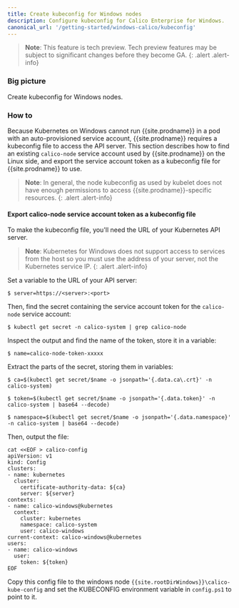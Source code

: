 ```yaml
---
title: Create kubeconfig for Windows nodes
description: Configure kubeconfig for Calico Enterprise for Windows.
canonical_url: '/getting-started/windows-calico/kubeconfig'
---
```


>**Note**: This feature is tech preview. Tech preview features may be subject to significant changes before they become GA.
{: .alert .alert-info}

### Big picture

Create kubeconfig for Windows nodes.

### How to

Because Kubernetes on Windows cannot run {{site.prodname}} in a pod with an auto-provisioned service account, {{site.prodname}} requires a kubeconfig file to access the API server. This section describes how to find an existing `calico-node` service account used by {{site.prodname}} on the Linux side, and export the service account token as a kubeconfig file for {{site.prodname}} to use.

>**Note**: In general, the node kubeconfig as used by kubelet does not have enough permissions to access {{site.prodname}}-specific resources.
{: .alert .alert-info}

#### Export calico-node service account token as a kubeconfig file
  
To make the kubeconfig file, you'll need the URL of your Kubernetes API server.

>**Note**: Kubernetes for Windows does not support access to services from the host so you must use the address of your server, not the Kubernetes service IP.
{: .alert .alert-info}

Set a variable to the URL of your API server:

```
$ server=https://<server>:<port>
```
Then, find the secret containing the service account token for the `calico-node` service account:

```
$ kubectl get secret -n calico-system | grep calico-node
```
Inspect the output and find the name of the token, store it in a variable:

```
$ name=calico-node-token-xxxxx
```
Extract the parts of the secret, storing them in variables:

```
$ ca=$(kubectl get secret/$name -o jsonpath='{.data.ca\.crt}' -n calico-system)

$ token=$(kubectl get secret/$name -o jsonpath='{.data.token}' -n calico-system | base64 --decode)

$ namespace=$(kubectl get secret/$name -o jsonpath='{.data.namespace}' -n calico-system | base64 --decode)
```
Then, output the file:

```
cat <<EOF > calico-config
apiVersion: v1
kind: Config
clusters:
- name: kubernetes
  cluster:
    certificate-authority-data: ${ca}
    server: ${server}
contexts:
- name: calico-windows@kubernetes
  context:
    cluster: kubernetes
    namespace: calico-system
    user: calico-windows
current-context: calico-windows@kubernetes
users:
- name: calico-windows
  user:
    token: ${token}
EOF
```
Copy this config file to the windows node `{{site.rootDirWindows}}\calico-kube-config` and set the KUBECONFIG environment variable in `config.ps1` to point to it.
